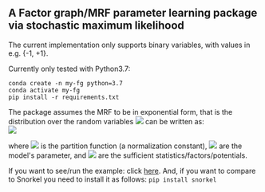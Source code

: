 ## A Factor graph/MRF parameter learning package via stochastic maximum likelihood
The current implementation only supports binary variables, with values in e.g. {-1, +1}.

Currently only tested with Python3.7: 

    conda create -n my-fg python=3.7
    conda activate my-fg
    pip install -r requirements.txt

The package assumes the MRF to be in exponential form, that is the distribution over the random variables 
<img src="https://latex.codecogs.com/svg.latex?x"> can be written as:  
<img src="https://latex.codecogs.com/svg.latex?p_\theta(x)=\frac{1}{Z_\theta}\exp(\theta^T\phi(x)),">

where <img src="https://latex.codecogs.com/svg.latex?Z_\theta"> is the partition function (a normalization constant), 
<img src="https://latex.codecogs.com/svg.latex?\theta"> are the model's parameter, and  <img src="https://latex.codecogs.com/svg.latex?\phi(x)"> are the sufficient statistics/factors/potentials.
 

If you want to see/run the example: click [here](examples/bb/supervised_vs_latent_no_numba.ipynb). And, if you want to
compare to Snorkel you need to install it as follows: ``pip install snorkel``